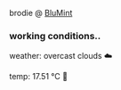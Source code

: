 brodie @ [BluMint](https://www.linkedin.com/company/blumint-io/)

<!--weather_start-->
### working conditions..

weather: overcast clouds ☁️

temp: 17.51 °C 👕

<!--weather_end-->
